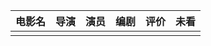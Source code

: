 | 电影名 | 导演  | 演员  | 编剧  | 评价  | 未看  |
| --- | --- | --- | --- | --- | --- |
|     |     |     |     |     |     |
